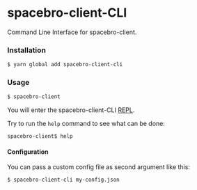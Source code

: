 # spacebro-client-CLI

Command Line Interface for spacebro-client.

### Installation

```bash
$ yarn global add spacebro-client-cli
```

### Usage

```bash
$ spacebro-client
```

You will enter the spacebro-client-CLI [REPL](https://en.wikipedia.org/wiki/Read%E2%80%93eval%E2%80%93print_loop).

Try to run the `help` command to see what can be done:
```
spacebro-client$ help
```

#### Configuration

You can pass a custom config file as second argument like this:

```bash
$ spacebro-client-cli my-config.json
```
